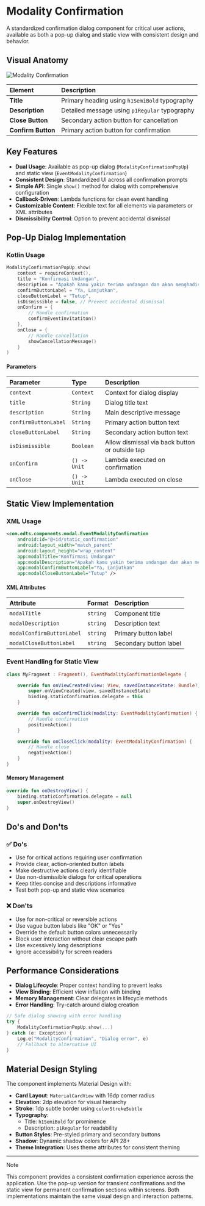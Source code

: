 # Modality Confirmation

A standardized confirmation dialog component for critical user actions, available as both a pop-up dialog and static view with consistent design and behavior.

## Visual Anatomy

![Modality Confirmation](https://res.cloudinary.com/fauzanspratama/image/upload/c_scale,w_480/v1759305056/Modality_Confirmation_jx0hp7.gif)

| Element | Description |
| :------ | :---------- |
| **Title** | Primary heading using `h1SemiBold` typography |
| **Description** | Detailed message using `p1Regular` typography |
| **Close Button** | Secondary action button for cancellation |
| **Confirm Button** | Primary action button for confirmation |

## Key Features
- **Dual Usage**: Available as pop-up dialog (`ModalityConfirmationPopUp`) and static view (`EventModalityConfirmation`)
- **Consistent Design**: Standardized UI across all confirmation prompts
- **Simple API**: Single `show()` method for dialog with comprehensive configuration
- **Callback-Driven**: Lambda functions for clean event handling
- **Customizable Content**: Flexible text for all elements via parameters or XML attributes
- **Dismissibility Control**: Option to prevent accidental dismissal

## Pop-Up Dialog Implementation

### Kotlin Usage
```kotlin
ModalityConfirmationPopUp.show(
    context = requireContext(),
    title = "Konfirmasi Undangan",
    description = "Apakah kamu yakin terima undangan dan akan menghadiri event ini nanti?",
    confirmButtonLabel = "Ya, Lanjutkan",
    closeButtonLabel = "Tutup",
    isDismissible = false, // Prevent accidental dismissal
    onConfirm = {
        // Handle confirmation
        confirmEventInvitatiton()
    },
    onClose = {
        // Handle cancellation
        showCancellationMessage()
    }
)
```

#### Parameters
| Parameter | Type | Description |
| :-------- | :--- | :---------- |
| `context` | `Context` | Context for dialog display |
| `title` | `String` | Dialog title text |
| `description` | `String` | Main descriptive message |
| `confirmButtonLabel` | `String` | Primary action button text |
| `closeButtonLabel` | `String` | Secondary action button text |
| `isDismissible` | `Boolean` | Allow dismissal via back button or outside tap |
| `onConfirm` | `() -> Unit` | Lambda executed on confirmation |
| `onClose` | `() -> Unit` | Lambda executed on close |

## Static View Implementation

### XML Usage
```xml
<com.edts.components.modal.EventModalityConfirmation
    android:id="@+id/static_confirmation"
    android:layout_width="match_parent"
    android:layout_height="wrap_content"
    app:modalTitle="Konfirmasi Undangan"
    app:modalDescription="Apakah kamu yakin terima undangan dan akan menghadiri event ini nanti?"
    app:modalConfirmButtonLabel="Ya, Lanjutkan"
    app:modalCloseButtonLabel="Tutup" />
```

#### XML Attributes
| Attribute | Format | Description |
| :-------- | :----- | :---------- |
| `modalTitle` | `string` | Component title |
| `modalDescription` | `string` | Description text |
| `modalConfirmButtonLabel` | `string` | Primary button label |
| `modalCloseButtonLabel` | `string` | Secondary button label |

### Event Handling for Static View
```kotlin
class MyFragment : Fragment(), EventModalityConfirmationDelegate {

    override fun onViewCreated(view: View, savedInstanceState: Bundle?) {
        super.onViewCreated(view, savedInstanceState)
        binding.staticConfirmation.delegate = this
    }

    override fun onConfirmClick(modality: EventModalityConfirmation) {
        // Handle confirmation
        positiveAction()
    }

    override fun onCloseClick(modality: EventModalityConfirmation) {
        // Handle close
        negativeAction()
    }
}
```

#### Memory Management
```kotlin
override fun onDestroyView() {
    binding.staticConfirmation.delegate = null
    super.onDestroyView()
}
```

## Do's and Don'ts

### ✅ Do's
- Use for critical actions requiring user confirmation
- Provide clear, action-oriented button labels
- Make destructive actions clearly identifiable
- Use non-dismissible dialogs for critical operations
- Keep titles concise and descriptions informative
- Test both pop-up and static view scenarios

### ❌ Don'ts
- Use for non-critical or reversible actions
- Use vague button labels like "OK" or "Yes"
- Override the default button colors unnecessarily
- Block user interaction without clear escape path
- Use excessively long descriptions
- Ignore accessibility for screen readers

## Performance Considerations

- **Dialog Lifecycle**: Proper context handling to prevent leaks
- **View Binding**: Efficient view inflation with binding
- **Memory Management**: Clear delegates in lifecycle methods
- **Error Handling**: Try-catch around dialog creation

```kotlin
// Safe dialog showing with error handling
try {
    ModalityConfirmationPopUp.show(...)
} catch (e: Exception) {
    Log.e("ModalityConfirmation", "Dialog error", e)
    // Fallback to alternative UI
}
```

## Material Design Styling

The component implements Material Design with:

- **Card Layout**: `MaterialCardView` with 16dp corner radius
- **Elevation**: 2dp elevation for visual hierarchy
- **Stroke**: 1dp subtle border using `colorStrokeSubtle`
- **Typography**: 
  - Title: `h1SemiBold` for prominence
  - Description: `p1Regular` for readability
- **Button Styles**: Pre-styled primary and secondary buttons
- **Shadow**: Dynamic shadow colors for API 28+
- **Theme Integration**: Uses theme attributes for consistent theming

---

>[!Note]
>This component provides a consistent confirmation experience across the application. Use the pop-up version for transient confirmations and the static view for permanent confirmation sections within screens. Both implementations maintain the same visual design and interaction patterns.

